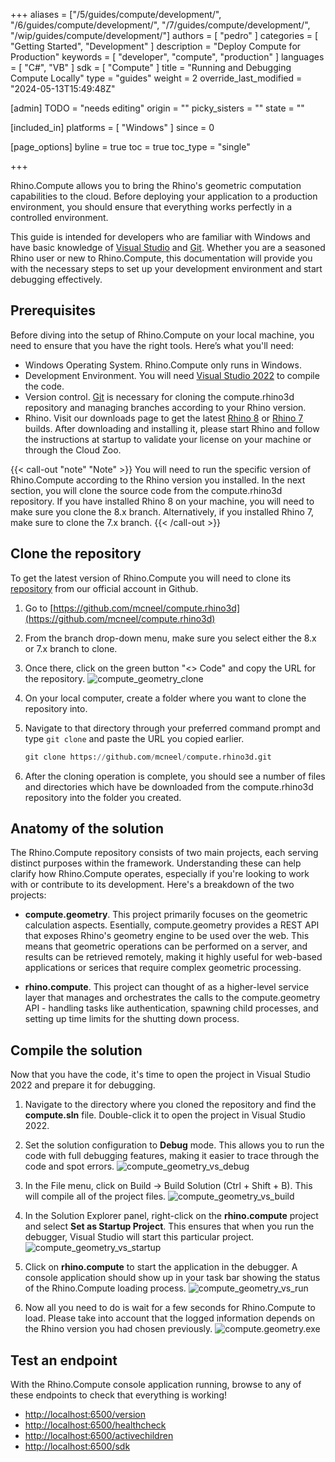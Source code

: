 +++
aliases = ["/5/guides/compute/development/", "/6/guides/compute/development/", "/7/guides/compute/development/", "/wip/guides/compute/development/"]
authors = [ "pedro" ]
categories = [ "Getting Started", "Development" ]
description = "Deploy Compute for Production"
keywords = [ "developer", "compute", "production" ]
languages = [ "C#", "VB" ]
sdk = [ "Compute" ]
title = "Running and Debugging Compute Locally"
type = "guides"
weight = 2
override_last_modified = "2024-05-13T15:49:48Z"

[admin]
TODO = "needs editing"
origin = ""
picky_sisters = ""
state = ""

[included_in]
platforms = [ "Windows" ]
since = 0

[page_options]
byline = true
toc = true
toc_type = "single"

+++

Rhino.Compute allows you to bring the Rhino's geometric computation capabilities to the cloud. Before deploying your application to a production environment, you should ensure that everything works perfectly in a controlled environment.

This guide is intended for developers who are familiar with Windows and have basic knowledge of [Visual Studio](https://visualstudio.microsoft.com/downloads/) and [Git](https://git-scm.com/downloads). Whether you are a seasoned Rhino user or new to Rhino.Compute, this documentation will provide you with the necessary steps to set up your development environment and start debugging effectively.

## Prerequisites

Before diving into the setup of Rhino.Compute on your local machine, you need to ensure that you have the right tools. Here’s what you'll need:

- Windows Operating System. Rhino.Compute only runs in Windows.
- Development Environment. You will need [Visual Studio 2022](https://visualstudio.microsoft.com/downloads/) to compile the code.
- Version control. [Git](https://git-scm.com/downloads) is necessary for cloning the compute.rhino3d repository and managing branches according to your Rhino version.
- Rhino. Visit our downloads page to get the latest [Rhino 8](https://www.rhino3d.com/download/rhino-for-windows/8/latest) or [Rhino 7](https://www.rhino3d.com/download/rhino-for-windows/7/latest) builds. After downloading and installing it, please start Rhino and follow the instructions at startup to validate your license on your machine or through the Cloud Zoo.

{{< call-out "note" "Note" >}}
You will need to run the specific version of Rhino.Compute according to the Rhino version you installed. In the next section, you will clone the source code from the compute.rhino3d repository. If you have installed Rhino 8 on your machine, you will need to make sure you clone the 8.x branch. Alternatively, if you installed Rhino 7, make sure to clone the 7.x branch.
{{< /call-out >}}

## Clone the repository

To get the latest version of Rhino.Compute you will need to clone its [repository](https://github.com/mcneel/compute.rhino3d) from our official account in Github.

1. Go to [https://github.com/mcneel/compute.rhino3d](https://github.com/mcneel/compute.rhino3d)

1. From the branch drop-down menu, make sure you select either the 8.x or 7.x branch to clone.

1. Once there, click on the green button "<> Code" and copy the URL for the repository.
![compute_geometry_clone](/images/compute_geometry_clone.png)

1. On your local computer, create a folder where you want to clone the repository into.

1. Navigate to that directory through your preferred command prompt and type `git clone` and paste the URL you copied earlier.
    ```python
    git clone https://github.com/mcneel/compute.rhino3d.git
    ```
1. After the cloning operation is complete, you should see a number of files and directories which have be downloaded from the compute.rhino3d repository into the folder you created.

## Anatomy of the solution

The Rhino.Compute repository consists of two main projects, each serving distinct purposes within the framework. Understanding these can help clarify how Rhino.Compute operates, especially if you're looking to work with or contribute to its development. Here's a breakdown of the two projects:

- **compute.geometry**. This project primarily focuses on the geometric calculation aspects. Esentially, compute.geometry provides a REST API that exposes Rhino's geometry engine to be used over the web. This means that geometric operations can be performed on a server, and results can be retrieved remotely, making it highly useful for web-based applications or serices that require complex geometric processing.

- **rhino.compute**. This project can thought of as a higher-level service layer that manages and orchestrates the calls to the compute.geometry API - handling tasks like authentication, spawning child processes, and setting up time limits for the shutting down process.

## Compile the solution

Now that you have the code, it's time to open the project in Visual Studio 2022 and prepare it for debugging.

1. Navigate to the directory where you cloned the repository and find the **compute.sln** file. Double-click it to open the project in Visual Studio 2022.

1. Set the solution configuration to **Debug** mode. This allows you to run the code with full debugging features, making it easier to trace through the code and spot errors.
![compute_geometry_vs_debug](/images/compute_geometry_vs_debug.png)

1. In the File menu, click on Build -> Build Solution (Ctrl + Shift + B). This will compile all of the project files.
![compute_geometry_vs_build](/images/compute_geometry_vs_build.png)

1. In the Solution Explorer panel, right-click on the **rhino.compute** project and select **Set as Startup Project**. This ensures that when you run the debugger, Visual Studio will start this particular project.
![compute_geometry_vs_startup](/images/compute_geometry_vs_startup.png)

1. Click on **rhino.compute** to start the application in the debugger. A console application should show up in your task bar showing the status of the Rhino.Compute loading process.
![compute_geometry_vs_run](/images/compute_geometry_vs_run.png)

1. Now all you need to do is wait for a few seconds for Rhino.Compute to load. Please take into account that the logged information depends on the Rhino version you had chosen previously.
![compute.geometry.exe](/images/compute_geometry_screenshot.png)

## Test an endpoint

With the Rhino.Compute console application running, browse to any of these endpoints to check that everything is working!
- [http://localhost:6500/version](http://localhost:6500/version)
- [http://localhost:6500/healthcheck](http://localhost:6500/healthcheck)
- [http://localhost:6500/activechildren](http://localhost:6500/activechildren)
- [http://localhost:6500/sdk](http://localhost:6500/sdk)